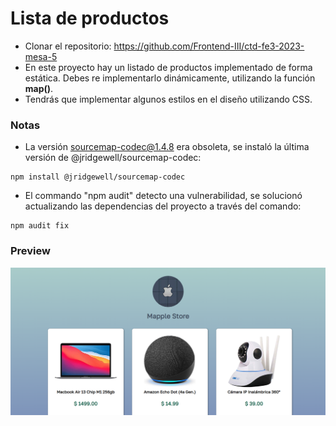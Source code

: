 
# Lista de productos

- Clonar el repositorio: https://github.com/Frontend-III/ctd-fe3-2023-mesa-5
- En este proyecto hay un listado de productos implementado de forma estática. Debes re implementarlo dinámicamente, utilizando la función **map()**.
- Tendrás que implementar algunos estilos en el diseño utilizando CSS.

### Notas
-  La versión sourcemap-codec@1.4.8 era obsoleta, se instaló la última versión de @jridgewell/sourcemap-codec:
```
npm install @jridgewell/sourcemap-codec
```
-  El commando "npm audit" detecto una vulnerabilidad, se solucionó actualizando las dependencias del proyecto a través del comando:
```
npm audit fix
```

### Preview
![Preview](https://github.com/soymilidev/FE-III/blob/main/C05/C5-Mesa/listaProductos/src/assets/preview-MappleStore.png)
